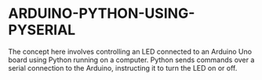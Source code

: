 # ARDUINO-PYTHON-USING-PYSERIAL
The concept here involves controlling an LED connected to an Arduino Uno board using Python running on a computer. Python sends commands over a serial connection to the Arduino, instructing it to turn the LED on or off.
